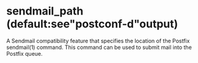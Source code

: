 # sendmail_path (default:see"postconf-d"output) 


A Sendmail compatibility feature that specifies the location of
the Postfix sendmail(1) command. This command can be used to
submit mail into the Postfix queue.



